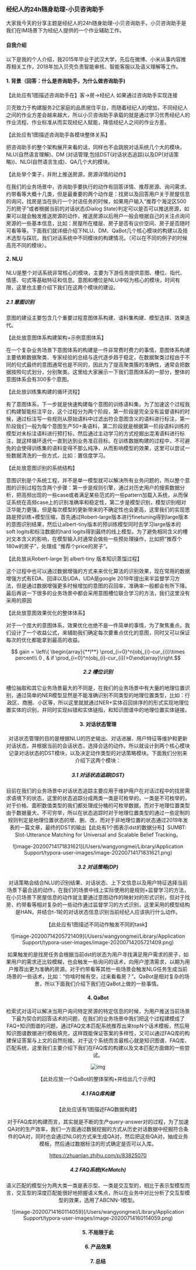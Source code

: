### 经纪人的24h随身助理-小贝咨询助手

大家我今天的分享主题是经纪人的24h随身助理-小贝咨询助手。小贝咨询助手是我们在IM场景下为经纪人提供的一个作业辅助工作。

#### 自我介绍

以下是我的个人介绍，我2015年毕业于武汉大学，先后在微博、小米从事内容推荐相关工作，2018年加入贝壳负责智能审核、智能客服以及语义理解等工作。

#### 1. 背景（回答：什么是咨询助手，为什么做咨询助手)

【此处应有1图描述咨询助手在】客->房->经纪人 如果通过咨询助手实现连接

贝壳致力于构建服务2亿家庭的品质居住平台，而随着经纪人的增加，不同经纪人之间的作业方差会越来越大，所以小贝咨询助手承载的就是通过学习优秀经纪人的作业流程、作业标准从而实现经纪人赋能，降低经纪人之间的作业方差。

【此处应有1图描述咨询助手各模块整体关系】

把咨询助手的整个架构展开来看的话，同样也不会跳脱对话系统几个大的模块，NLU(自然语言理解)、DM (对话管理,包括DST(对话状态追踪)以及DP(对话策略))、NLG(自然语言生成)、QA几个大的模块。

【此处举个栗子，并附上推送房源，房源详情的动作】

在我们的业务场景中，咨询助手要执行的动作有回答详情、推荐房源、询问需求、约带看等大概十几类，但是最重要的两个动作是：找房以及回答用户关于房屋信息的询问，找房是当在执行一个对话任务的时候，如果用户输入“推荐个海淀区500万的房子”或者根据当前的对话状态(Dialog State)判定可以是否可以推送房源，如果可以就会触发推送房源的动作，推送房源以后用户一般会根据自己的关注点询问房源的一些基本信息，比如：房屋所在楼层、房子是否有议价空间、房子是否随时可看等等。下面我们就详细介绍下NLU、DM、QaBot几个核心模块的构建以及技术选型与踩坑，我们对话系统中不同模块的构建情况。（可以在不同的例子的时候高亮不同的模块）。

#### 2. NLU

NLU是整个对话系统非常核心的模块，主要为下游任务提供意图、槽位、指代、情感、句式等基础特征和信息。意图和槽位是NLU中较为核心的模块，时间有限，这里也主要介绍下我们在这两个模块的建设。

##### 2.1 意图识别

意图的建设主要包含几个重要过程意图体系构建、语料集构建、模型选择、效果迭代。

【此处放意图体系构建架构+示例意图体系】

在一个复杂业务场景下意图体系的构建是一件非常费时费力的事情，意图体系构建主要依赖数据聚类、专家经验的总结与迭代逐步趋于稳定，在数据聚类过程由于不同的句式最终的意图通常也是不同的，因此为了提高聚类簇的准确性，通常会把数据按照句式划分，分别聚类。这里给大家展示一下我们意图体系的一部分，整体的意图体系会有300多个意图。

【此处放训练集构建的循环流程】

有了意图体系，下一步就是快速构建每个意图的训练语料集，为了加速这个过程我们构建智能标注平台，这个过程分为两个阶段，第一阶段是完全没有监督语料的时候，通过标注写一些规则从原始语料中过滤出符合意图含义的语料进行标注，第一阶段我们一般为每个意图生产50+条语料，第二阶段就是根据第一阶段语料训练的模型对未标注语料进行预打标，然后通过主动学习的方式挖掘出混淆语料进行标注，就这样循环迭代一直到达到业务准召目标。在训练数据构建的过程中，不可避免的会使得训练集的语料变得不那么纯净，从而影响模型的效果，这里可以尝试一些数据清洗的一些方式，比如：置信度学习。

【此处放意图识别的系统结构】

意图识别是个系统工程，并不是单一模型就可以解决所有业务问题的，所以整个意图的识别过程包含两个步骤：第一步是规则引擎，通过对历史用户的搜索数据分析，把高频出现的一些case或者满足某些范式的一些pattern加载入系统，从而保证系统在高频case上的识别准确率和稳定性，第二步是模型识别，模型识别相对泛华能力更强，但是每次模型的更新带来的不确定性也会更高，这里我们的实现思路是预训练+模型压缩，首先通过Robert-large版本进行finetuning得到large版本的意图识别结果，然后让albert-tiny版本的预训练模型同时去学习large版本的soft logits和标注数据的hard logits得到最终的线上模型。为了避免相同含义的槽对文本含义的影响，在模型输入时通常会做些一些预处理操作，比如把“推荐个180w的房子”，处理成 “推荐个price的房子”。

【此处放从Robert-large 到 albert-tiny 版本知识蒸馏过程】

这个过程中也可以通过数据增强的方式来来优化算法的识别效果，现在常用的数据增强方式有EDA、回译以及UDA，UDA是google 2019年提出来半监督学习方法，但是通过数据增强更多时候增加的意图的召回率，准确率一般都会有所下降。最后再说一下很多的业务场景中都会采用意图槽位联合学习的方法，我们这里没有采用的原因

【此处放意图效果优化的整体体系】

对于一个庞大的意图体系，效果优化也绝不是一件简单的事情，为了聚焦重点，我们设计了一个收益公式，来辅助我们确定每次要重点优化的意图，同时又可以保证每次的优化都能拿到最高的收益。

<center>				

$$ gain = \left\{ \begin{array}{**l**} \prod_{i=0}^n(obj_{i}-cur_{i})\times percent\\ 0 , & if \prod_{i=0}^n(obj_{i}-cur_{i})>0\end{array}\right.$$

##### 2.2 槽位识别

槽位抽取和其它业务场景最大的不同是，在我们的业务场景中有大量的地理位置识别，通过简单的NER模型显然是不能准确识别不同类型的地理位置类型，比如：行政区、商圈、小区等，所以这里就就通过NER+实体召回排序的的形式实现地理位置实体的识别，并同时实现纠错和实体链指，和知识图谱中的地理位置实体链接。 

#### 3. 对话状态管理

对话状态管理的目的是根据NLU的历史输出、对话进展、用户特征等维护和更新对话状态，并根据当前的会话状态，选择合适的动作。所以就设计到两个核心模块记录对话状态的DST模块，以及决定动作类型的对话策略模块。下面我们分别来介绍下这两个模块：

##### 3.1 对话状态追踪(DST)

目前在我们的业务场景中对话状态追踪主要应用于维护用户在对话过程中的找房需求语境下的状态，这里的状态追踪分成两类一类是可枚举的，一类是不可枚举的，对于价格、面积数值类型的我们都处理成分桶的可枚举数据，而对于地理位置类型由于数据量大，不可穷举，所以在状态追踪时对于地理位置类型的通过一些定制的规则判定是地理位置状态的增、删、改，而对于非地理位置的状态通过2019年发表的一篇文章，最终的DST的输出【此处有1个图表示dst的数据分布】SUMBT: Slot-Utterance Matching for Universal and Scalable Belief Tracking。

![image-20200714171831621](/Users/wangyongmei/Library/Application Support/typora-user-images/image-20200714171831621.png)

##### 3.2 对话策略(DP)

对话策略会结合NLU的识别结果、对话状态、上下文信息以及用户特征选择当前场景下最合适的动作，在我们的场景中线上实际使用的是规则+监督学习的方法，在小贝场景下房屋信息的动作就主要通过意图动作的映射对的形式识别，但对于找房、约带看等相对复杂的一些动作通过监督学习的方式识别，这里采用的模型结构是HAN，并结合t-1轮的对话状态信息识别当前经纪人应该执行什么动作。

【此处应有1图描述不同动作触发不同的task】

![image-20200714205721409](/Users/wangyongmei/Library/Application Support/typora-user-images/image-20200714205721409.png)

如果触发的是找房任务会根据当前dst的状态为用户寻找满足用户需求的房子，如果用户的需求还比较模糊，也会触发一些询问的话术，向用户澄清需求，以期为用户推荐出更为准确的房源。对于约带看等其他一些场景会触发NLG任务生成当前场景的一些话术，比如：“你啥时候有空，过来看看房？”。QaBot是相对复杂的场景，所以下面我们介绍下我们在QaBot上做的一些事情。

#### 4. QaBot

检索式对话可以解决当用户询问特定房源的特定信息的时候，为用户推送当前场景下最为契合的回答话术的问题，在我们的业务场景中我们把这个过程建模成了FAQ+知识图谱的问题，通过FAQ文本匹配系统推荐出来topN个话术模板，然后用知识图谱数据进行模板填充，这样既能保证答案的多样性，又可以通过FAQ库的构建保证答案与上文的自然衔接。对于这个系统而言最核心就是知识图谱、FAQ库、匹配系统，这里我们主要介绍下我们在FAQ库的构建以及文本匹配方面做的一些尝试。

![img](https://pic1.zhimg.com/80/v2-f3bc4f128c2b5595c6def4c70e2458ad_720w.jpg)

【此处应放一个QaBot的整体架构+并给出几个示例】

##### 4.1 FAQ库构建

【此处应该有1图描述FAQ数据构建】

对于FAQ库的构建而言，其实就是不断的生产query-answer对的过程，为了加速QA对的生产效率，我们一方面通过数据挖掘的方式从历史对话数据中挖掘符合条件的QA对，同时也会通过NLG的方式来生成QA对，然后把这些QA对，抽成业务模板，然后通过数据标注的形式确定是否可以入库。

https://zhuanlan.zhihu.com/p/83825070

##### 4.2 FAQ系统(KeMatch)

语义匹配的模型分为两大类一类是表示型、一类是交互型的，相比于表示型模型而言，交互型的深度匹配能很好地把握语义焦点，所以在业务中对比分析了交互型模型的效果，选用了ABCNN-1模型。

![image-20200714160114059](/Users/wangyongmei/Library/Application Support/typora-user-images/image-20200714160114059.png)

#### 5. 不局限于此



#### 6. 产品效果



#### 7. 总结 

